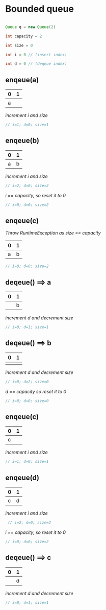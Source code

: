 # Bounded queue

```java

Queue q = new Queue(2)

int capacity = 2

int size = 0

int i = 0 // (insert index)

int d = 0 // (deqeue index)
```

## enqeue(a)

| 0 | 1 |
----|----
| a |   |


_increment i and size_

```java 
// i=1; d=0; size=1
```

## enqeue(b)

| 0 | 1 |
----|----
| a | b |


_increment i and size_

```java 
// i=2; d=0; size=2
```
_i == capacity, so reset it to 0_
```java 
// i=0; d=0; size=2
 ``` 

## enqeue(c)

_Throw RuntimeException as size == capacity_

| 0 | 1 |
----|----
| a | b |

```java 
// i=0; d=0; size=2 
```

## deqeue() ==> a
| 0 | 1 | 
----|----
|   | b |


_increment d and decrement size_


```java 
// i=0; d=1; size=1
```

## deqeue() ==> b
| 0 | 1 |
----|----
|   |   |

_increment d and decrement size_

```java 
// i=0; d=2; size=0
```

_d == capacity so reset it to 0_

```java 
// i=0; d=0; size=0
```

## enqeue(c)

| 0 | 1 |
----|----
| c |   |

_increment i and size_

```java 
// i=1; d=0; size=1
```


## enqeue(d)

| 0 | 1 |
----|----
| c | d |


_increment i and size_

```java
 // i=2; d=0; size=2
```
_i == capacity, so reset it to 0_
```java
// i=0; d=0; size=2
```

## deqeue() ==> c

| 0 | 1 |
----|----
|   | d |


_increment d and decrement size_

```java
// i=0; d=1; size=1
```




